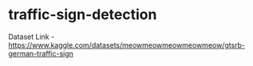 # traffic-sign-detection

Dataset Link - https://www.kaggle.com/datasets/meowmeowmeowmeowmeow/gtsrb-german-traffic-sign
